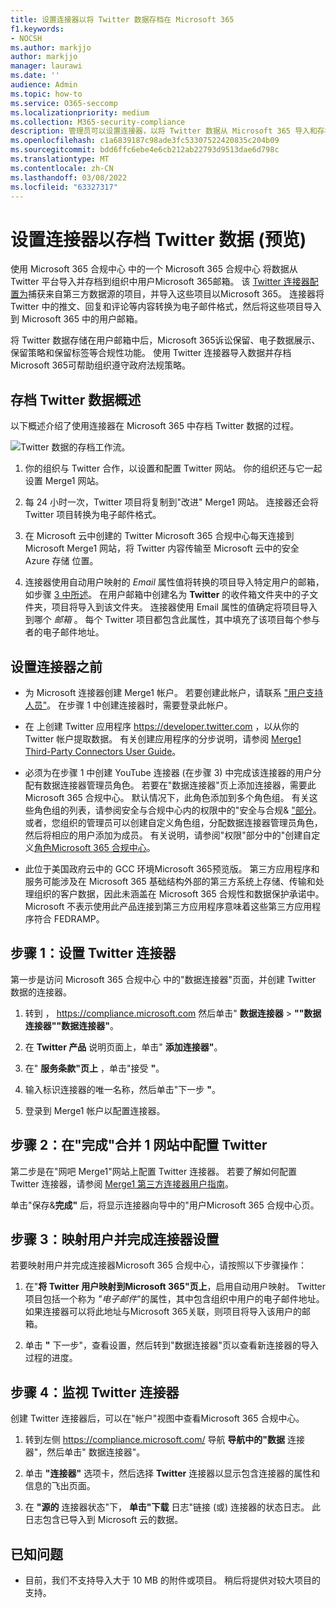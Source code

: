 ```yaml
---
title: 设置连接器以将 Twitter 数据存档在 Microsoft 365
f1.keywords:
- NOCSH
ms.author: markjjo
author: markjjo
manager: laurawi
ms.date: ''
audience: Admin
ms.topic: how-to
ms.service: O365-seccomp
ms.localizationpriority: medium
ms.collection: M365-security-compliance
description: 管理员可以设置连接器，以将 Twitter 数据从 Microsoft 365 导入和存档。 通过此连接器，可以在 Microsoft 365 中存档来自第三方数据源Microsoft 365。 在存档此数据后，可以使用合规性功能（如合法保留、电子数据展示和保留策略）管理第三方数据。
ms.openlocfilehash: c1a6839187c98ade3fc53307522420835c204b09
ms.sourcegitcommit: bdd6ffc6ebe4e6cb212ab22793d9513dae6d798c
ms.translationtype: MT
ms.contentlocale: zh-CN
ms.lasthandoff: 03/08/2022
ms.locfileid: "63327317"
---
```

# <a name="set-up-a-connector-to-archive-twitter-data-preview"></a>设置连接器以存档 Twitter 数据 (预览) 

使用 Microsoft 365 合规中心 中的一个 Microsoft 365 合规中心 将数据从 Twitter 平台导入并存档到组织中用户Microsoft 365邮箱。 该 [Twitter 连接器配置为](https://www.veritas.com/insights/merge1/twitter)捕获来自第三方数据源的项目，并导入这些项目以Microsoft 365。 连接器将 Twitter 中的推文、回复和评论等内容转换为电子邮件格式，然后将这些项目导入到 Microsoft 365 中的用户邮箱。

将 Twitter 数据存储在用户邮箱中后，Microsoft 365诉讼保留、电子数据展示、保留策略和保留标签等合规性功能。 使用 Twitter 连接器导入数据并存档Microsoft 365可帮助组织遵守政府法规策略。

## <a name="overview-of-archiving-twitter-data"></a>存档 Twitter 数据概述

以下概述介绍了使用连接器在 Microsoft 365 中存档 Twitter 数据的过程。

![Twitter 数据的存档工作流。](../media/VeritasTwitterConnectorWorkflow.png)

1. 你的组织与 Twitter 合作，以设置和配置 Twitter 网站。 你的组织还与它一起设置 Merge1 网站。

2. 每 24 小时一次，Twitter 项目将复制到"改进" Merge1 网站。 连接器还会将 Twitter 项目转换为电子邮件格式。

3. 在 Microsoft 云中创建的 Twitter Microsoft 365 合规中心每天连接到 Microsoft Merge1 网站，将 Twitter 内容传输至 Microsoft 云中的安全 Azure 存储 位置。

4. 连接器使用自动用户映射的 *Email* 属性值将转换的项目导入特定用户的邮箱，如步骤 [3 中所述](#step-3-map-users-and-complete-the-connector-setup)。 在用户邮箱中创建名为 **Twitter** 的收件箱文件夹中的子文件夹，项目将导入到该文件夹。 连接器使用 Email 属性的值确定将项目导入到哪个 *邮箱* 。 每个 Twitter 项目都包含此属性，其中填充了该项目每个参与者的电子邮件地址。

## <a name="before-you-set-up-a-connector"></a>设置连接器之前

- 为 Microsoft 连接器创建 Merge1 帐户。 若要创建此帐户，请联系 ["用户支持人员"](https://www.veritas.com/form/requestacall/ms-connectors-contact)。 在步骤 1 中创建连接器时，需要登录此帐户。

- 在 上创建 Twitter 应用程序 <https://developer.twitter.com> ，以从你的 Twitter 帐户提取数据。 有关创建应用程序的分步说明，请参阅 [Merge1 Third-Party Connectors User Guide](https://docs.ms.merge1.globanetportal.com/Merge1%20Third-Party%20Connectors%20Twitter%20User%20Guide.pdf)。

- 必须为在步骤 1 中创建 YouTube 连接器 (在步骤 3) 中完成该连接器的用户分配有数据连接器管理员角色。 若要在"数据连接器"页上添加连接器，需要此Microsoft 365 合规中心。 默认情况下，此角色添加到多个角色组。 有关这些角色组的列表，请参阅安全与合规中心内的权限中的"安全与合规& ["部分](../security/office-365-security/permissions-in-the-security-and-compliance-center.md#roles-in-the-security--compliance-center)。 或者，您组织的管理员可以创建自定义角色组，分配数据连接器管理员角色，然后将相应的用户添加为成员。 有关说明，请参阅"权限"部分中的"创建自定义[角色Microsoft 365 合规中心](microsoft-365-compliance-center-permissions.md#create-a-custom-role-group)。

- 此位于美国政府云中的 GCC 环境Microsoft 365预览版。 第三方应用程序和服务可能涉及在 Microsoft 365 基础结构外部的第三方系统上存储、传输和处理组织的客户数据，因此未涵盖在 Microsoft 365 合规性和数据保护承诺中。 Microsoft 不表示使用此产品连接到第三方应用程序意味着这些第三方应用程序符合 FEDRAMP。

## <a name="step-1-set-up-the-twitter-connector"></a>步骤 1：设置 Twitter 连接器

第一步是访问 Microsoft 365 合规中心 中的"数据连接器"页面，并创建 Twitter 数据的连接器。

1. 转到 ， <https://compliance.microsoft.com> 然后单击" **数据连接器** > **""数据连接器""数据连接器"**。

2. 在 **Twitter 产品** 说明页面上，单击" **添加连接器"**。

3. 在" **服务条款"页上** ，单击"接受 **"**。

4. 输入标识连接器的唯一名称，然后单击"下一步 **"**。

5. 登录到 Merge1 帐户以配置连接器。

## <a name="step-2-configure-the-twitter-on-the-veritas-merge1-site"></a>步骤 2：在"完成"合并 1 网站中配置 Twitter

第二步是在"网吧 Merge1"网站上配置 Twitter 连接器。 若要了解如何配置 Twitter 连接器，请参阅 [Merge1 第三方连接器用户指南](https://docs.ms.merge1.globanetportal.com/Merge1%20Third-Party%20Connectors%20Twitter%20User%20Guide.pdf)。

单击"保存&**完成"** 后，将显示连接器向导中的"用户Microsoft 365 合规中心页。

## <a name="step-3-map-users-and-complete-the-connector-setup"></a>步骤 3：映射用户并完成连接器设置

若要映射用户并完成连接器Microsoft 365 合规中心，请按照以下步骤操作：

1. 在"**将 Twitter 用户映射到Microsoft 365"页上**，启用自动用户映射。 Twitter 项目包括一个称为 *"电子邮件*"的属性，其中包含组织中用户的电子邮件地址。 如果连接器可以将此地址与Microsoft 365关联，则项目将导入该用户的邮箱。

2. 单击 **"** 下一步"，查看设置，然后转到"数据连接器"页以查看新连接器的导入过程的进度。

## <a name="step-4-monitor-the-twitter-connector"></a>步骤 4：监视 Twitter 连接器

创建 Twitter 连接器后，可以在"帐户"视图中查看Microsoft 365 合规中心。

1. 转到左侧 <https://compliance.microsoft.com/> 导航 **导航中的"数据** 连接器"，然后单击" 数据连接器"。

2. 单击 **"连接器"** 选项卡，然后选择 **Twitter** 连接器以显示包含连接器的属性和信息的飞出页面。

3. 在 **"源的** 连接器状态"下， **单击"下载** 日志"链接 (或) 连接器的状态日志。 此日志包含已导入到 Microsoft 云的数据。

## <a name="known-issues"></a>已知问题

- 目前，我们不支持导入大于 10 MB 的附件或项目。 稍后将提供对较大项目的支持。
